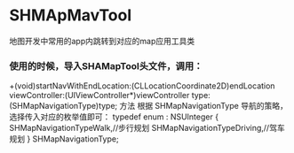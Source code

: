 # SHMApMavTool
地图开发中常用的app内跳转到对应的map应用工具类

### 使用的时候，导入SHAMapTool头文件，调用：
+(void)startNavWithEndLocation:(CLLocationCoordinate2D)endLocation viewController:(UIViewController*)viewController type:(SHMapNavigationType)type; 方法
根据 SHMapNavigationType 导航的策略，选择传入对应的枚举值即可：
typedef enum : NSUInteger {
    SHMapNavigationTypeWalk,//步行规划
    SHMapNavigationTypeDriving,//驾车规划
} SHMapNavigationType;
